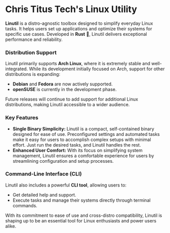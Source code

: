 # Chris Titus Tech's Linux Utility

**Linutil** is a distro-agnostic toolbox designed to simplify everyday Linux tasks. It helps users set up applications and optimize their systems for specific use cases. Developed in **Rust** 🦀, Linutil delivers exceptional performance and reliability.  

### Distribution Support  
Linutil primarily supports **Arch Linux**, where it is extremely stable and well-integrated. While its development initially focused on Arch, support for other distributions is expanding:  
- **Debian** and **Fedora** are now actively supported.  
- **openSUSE** is currently in the development phase.  

Future releases will continue to add support for additional Linux distributions, making Linutil accessible to a wider audience.  

### Key Features  
- **Single Binary Simplicity:** Linutil is a compact, self-contained binary designed for ease of use. Preconfigured settings and automated tasks make it easy for users to accomplish complex setups with minimal effort. Just run the desired tasks, and Linutil handles the rest.  
- **Enhanced User Comfort:** With its focus on simplifying system management, Linutil ensures a comfortable experience for users by streamlining configuration and setup processes.  

### Command-Line Interface (CLI)  
Linutil also includes a powerful **CLI tool**, allowing users to:  
- Get detailed help and support.  
- Execute tasks and manage their systems directly through terminal commands.  

With its commitment to ease of use and cross-distro compatibility, Linutil is shaping up to be an essential tool for Linux enthusiasts and power users alike.  

